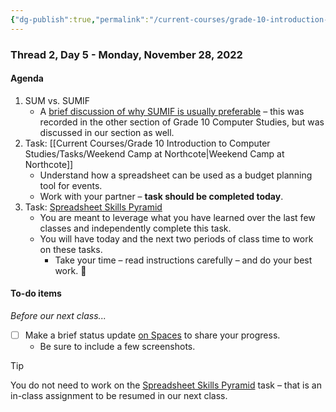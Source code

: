 ```yaml
---
{"dg-publish":true,"permalink":"/current-courses/grade-10-introduction-to-computer-studies/section-1/thread-2/day-5/","dgHomeLink":false}
---
```


### Thread 2, Day 5 - Monday, November 28, 2022
#### Agenda

1. SUM vs. SUMIF
	- A [brief discussion of why SUMIF is usually preferable](https://www.youtube.com/watch?v=BTj9kjjYrkY) – this was recorded in the other section of Grade 10 Computer Studies, but was discussed in our section as well.
2. Task: [[Current Courses/Grade 10 Introduction to Computer Studies/Tasks/Weekend Camp at Northcote\|Weekend Camp at Northcote]]
	- Understand how a spreadsheet can be used as a budget planning tool for events.
	- Work with your partner – **task should be completed today**.
3. Task: [Spreadsheet Skills Pyramid](https://drive.google.com/file/d/1P0X1kL2TFCbPz-MDcHjmH3G-xiiCZjFr/view?usp=share_link)
	- You are meant to leverage what you have learned over the last few classes and independently complete this task.
	- You will have today and the next two periods of class time to work on these tasks.
		- Take your time – read instructions carefully – and do your best work. 🚀

#### To-do items
*Before our next class...*

- [ ] Make a brief status update [on Spaces](https://ca.spacesedu.com/) to share your progress.
	- Be sure to include a few screenshots.

> [!TIP]
> You do not need to work on the [Spreadsheet Skills Pyramid](https://drive.google.com/file/d/1P0X1kL2TFCbPz-MDcHjmH3G-xiiCZjFr/view?usp=share_link) task – that is an in-class assignment to be resumed in our next class.